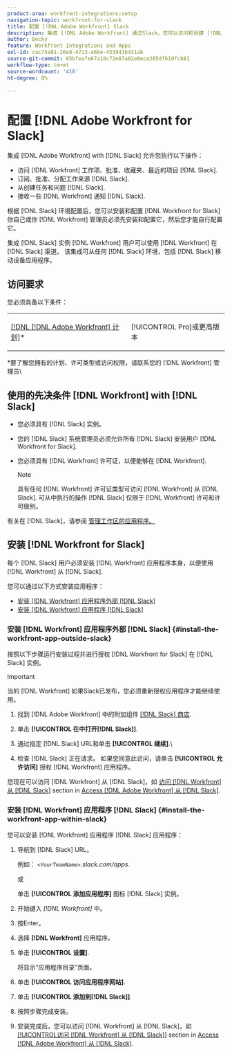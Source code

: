 ```yaml
---
product-area: workfront-integrations;setup
navigation-topic: workfront-for-slack
title: 配置 [!DNL Adobe Workfront] Slack
description: 集成 [!DNL Adobe Workfront] 通过Slack，您可以访问和创建 [!DNL Workfront] 工作项、批准、收藏、来自Slack的最近项。
author: Becky
feature: Workfront Integrations and Apps
exl-id: cac75a81-26e8-4713-a6be-453943b431ab
source-git-commit: 65bfeafe67a10c72e87a02e0ece285df619fcb81
workflow-type: tm+mt
source-wordcount: '418'
ht-degree: 0%

---
```


# 配置 [!DNL Adobe Workfront for Slack]

集成 [!DNL Adobe Workfront] with [!DNL Slack] 允许您执行以下操作：

* 访问 [!DNL Workfront] 工作项、批准、收藏夹、最近的项目 [!DNL Slack].
* 订阅、批准、分配工作来源 [!DNL Slack].
* 从创建任务和问题 [!DNL Slack].
* 接收一些 [!DNL Workfront] 通知 [!DNL Slack].

根据 [!DNL Slack] 环境配置后，您可以安装和配置 [!DNL Workfront for Slack] 你自己或你 [!DNL Workfront] 管理员必须先安装和配置它，然后您才能自行配置它。

集成 [!DNL Slack] 实例 [!DNL Workfront] 用户可以使用 [!DNL Workfront] 在 [!DNL Slack] 渠道。 该集成可从任何 [!DNL Slack] 环境，包括 [!DNL Slack] 移动设备应用程序。

## 访问要求

您必须具备以下条件：

<table style="table-layout:auto"> 
 <col> 
 </col> 
 <col> 
 </col> 
 <tbody> 
  <tr> 
   <td role="rowheader"><a href="https://www.workfront.com/plans" target="_blank">[!DNL [!DNL Adobe Workfront] 计划]</a>*</td> 
   <td> <p>[!UICONTROL Pro]或更高版本</p> </td> 
  </tr> 
 </tbody> 
</table>

&#42;要了解您拥有的计划、许可类型或访问权限，请联系您的 [!DNL Workfront] 管理员\

## 使用的先决条件 [!DNL Workfront] with [!DNL Slack]

* 您必须具有 [!DNL Slack] 实例。
* 您的 [!DNL Slack] 系统管理员必须允许所有 [!DNL Slack] 安装用户 [!DNL Workfront for Slack].
* 您必须具有 [!DNL Workfront] 许可证，以便能够在 [!DNL Workfront].

   >[!NOTE]
   >
   >具有任何 [!DNL Workfront] 许可证类型可访问 [!DNL Workfront] 从 [!DNL Slack]. 可从中执行的操作 [!DNL Slack] 仅限于 [!DNL Workfront] 许可和许可级别。

有关在 [!DNL Slack]，请参阅 [管理工作区的应用程序。](https://get.slack.help/hc/en-us/articles/222386767-Manage-apps-for-your-workspace)

## 安装 [!DNL Workfront for Slack]

每个 [!DNL Slack] 用户必须安装 [!DNL Workfront] 应用程序本身，以便使用 [!DNL Workfront] 从 [!DNL Slack].

您可以通过以下方式安装应用程序：

* [安装 [!DNL Workfront] 应用程序外部 [!DNL Slack]](#install-the-workfront-app-outside-slack-install-the-workfront-app-outside-slack)
* [安装 [!DNL Workfront] 应用程序 [!DNL Slack]](#install-the-workfront-app-within-slack-install-the-workfront-app-within-slack)

### 安装 [!DNL Workfront] 应用程序外部 [!DNL Slack] {#install-the-workfront-app-outside-slack}

按照以下步骤运行安装过程并进行授权 [!DNL Workfront for Slack] 在 [!DNL Slack] 实例。

>[!IMPORTANT]
>
>当的 [!DNL Workfront] 如果Slack已发布，您必须重新授权应用程序才能继续使用。

1. 找到 [!DNL Adobe Workfront] 中的附加组件 [[!DNL Slack] 商店](https://workfront.slack.com/apps/A7CLAMVNW-adobe-workfront?tab=more_info).

1. 单击 **[!UICONTROL 在中打开[!DNL Slack]]**.

1. 通过指定 [!DNL Slack] URL和单击 **[!UICONTROL 继续]**.\

1. 检查 [!DNL Slack] 正在请求。 如果您同意此访问，请单击 **[!UICONTROL 允许访问]** 授权 [!DNL Workfront] 应用程序。

您现在可以访问 [!DNL Workfront] 从 [!DNL Slack]，如 [访问 [!DNL Workfront] 从 [!DNL Slack]](../../workfront-integrations-and-apps/using-workfront-with-slack/access-workfront-from-slack.md#viewing-all-available-commands) section in [Access [!DNL Adobe Workfront] 从 [!DNL Slack]](../../workfront-integrations-and-apps/using-workfront-with-slack/access-workfront-from-slack.md).

### 安装 [!DNL Workfront] 应用程序 [!DNL Slack] {#install-the-workfront-app-within-slack}

您可以安装 [!DNL Workfront] 应用程序 [!DNL Slack] 应用程序：

1. 导航到 [!DNL Slack] URL。

   例如： *`<YourTeamName>`.slack.com/apps*.

   或

   单击 **[!UICONTROL 添加应用程序]** 图标 [!DNL Slack] 实例。

1. 开始键入 *[!DNL Workfront]* 中。
1. 按Enter。
1. 选择 **[!DNL Workfront]** 应用程序。
1. 单击 **[!UICONTROL 设置]**.

   将显示“应用程序目录”页面。

1. 单击 **[!UICONTROL 访问应用程序网站]**.
1. 单击 **[!UICONTROL 添加到[!DNL Slack]]**.
1. 按照步骤完成安装。
1. 安装完成后，您可以访问 [!DNL Workfront] 从 [!DNL Slack]，如 [[!UICONTROL访问 [!DNL Workfront] 从 [!DNL Slack]]](../../workfront-integrations-and-apps/using-workfront-with-slack/access-workfront-from-slack.md#viewing-all-available-commands) section in [Access [!DNL Adobe Workfront] 从 [!DNL Slack]](../../workfront-integrations-and-apps/using-workfront-with-slack/access-workfront-from-slack.md).
